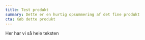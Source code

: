 ```yaml
---
title: Test produkt
summary: Dette er en hurtig opsummering af det fine produkt
cta: Køb dette produkt
---
```

Her har vi så hele teksten